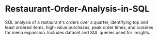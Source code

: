 # Restaurant-Order-Analysis-in-SQL
SQL analysis of a restaurant's orders over a quarter, identifying top and least ordered items, high-value purchases, peak order times, and cuisines for menu expansion. Includes dataset and SQL queries used for insights.
